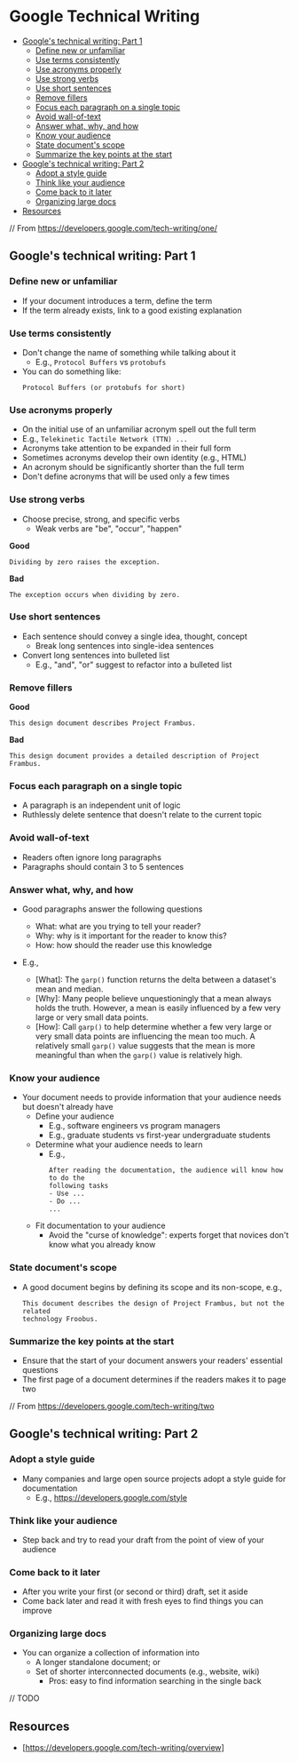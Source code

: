 # Google Technical Writing

<!-- toc -->

- [Google's technical writing: Part 1](#googles-technical-writing-part-1)
  * [Define new or unfamiliar](#define-new-or-unfamiliar)
  * [Use terms consistently](#use-terms-consistently)
  * [Use acronyms properly](#use-acronyms-properly)
  * [Use strong verbs](#use-strong-verbs)
  * [Use short sentences](#use-short-sentences)
  * [Remove fillers](#remove-fillers)
  * [Focus each paragraph on a single topic](#focus-each-paragraph-on-a-single-topic)
  * [Avoid wall-of-text](#avoid-wall-of-text)
  * [Answer what, why, and how](#answer-what-why-and-how)
  * [Know your audience](#know-your-audience)
  * [State document's scope](#state-documents-scope)
  * [Summarize the key points at the start](#summarize-the-key-points-at-the-start)
- [Google's technical writing: Part 2](#googles-technical-writing-part-2)
  * [Adopt a style guide](#adopt-a-style-guide)
  * [Think like your audience](#think-like-your-audience)
  * [Come back to it later](#come-back-to-it-later)
  * [Organizing large docs](#organizing-large-docs)
- [Resources](#resources)

<!-- tocstop -->

// From https://developers.google.com/tech-writing/one/

## Google's technical writing: Part 1

### Define new or unfamiliar

- If your document introduces a term, define the term
- If the term already exists, link to a good existing explanation

### Use terms consistently

- Don't change the name of something while talking about it
  - E.g., `Protocol Buffers` vs `protobufs`
- You can do something like:
  ```
  Protocol Buffers (or protobufs for short)
  ```

### Use acronyms properly

- On the initial use of an unfamiliar acronym spell out the full term
- E.g., `Telekinetic Tactile Network (TTN) ...`
- Acronyms take attention to be expanded in their full form
- Sometimes acronyms develop their own identity (e.g., HTML)
- An acronym should be significantly shorter than the full term
- Don't define acronyms that will be used only a few times

### Use strong verbs

- Choose precise, strong, and specific verbs
  - Weak verbs are "be", "occur", "happen"

**Good**
```
Dividing by zero raises the exception.
```

**Bad**
```
The exception occurs when dividing by zero.
```

### Use short sentences

- Each sentence should convey a single idea, thought, concept
  - Break long sentences into single-idea sentences
- Convert long sentences into bulleted list
  - E.g., "and", "or" suggest to refactor into a bulleted list

### Remove fillers

**Good**
```
This design document describes Project Frambus.
```

**Bad**
```
This design document provides a detailed description of Project Frambus.
```

### Focus each paragraph on a single topic

- A paragraph is an independent unit of logic
- Ruthlessly delete sentence that doesn't relate to the current topic

### Avoid wall-of-text

- Readers often ignore long paragraphs
- Paragraphs should contain 3 to 5 sentences

### Answer what, why, and how

- Good paragraphs answer the following questions
  - What: what are you trying to tell your reader?
  - Why: why is it important for the reader to know this?
  - How: how should the reader use this knowledge

- E.g.,
  - [What]: The `garp()` function returns the delta between a dataset's mean and
    median.
  - [Why]: Many people believe unquestioningly that a mean always holds the
    truth. However, a mean is easily influenced by a few very large or very
    small data points.
  - [How]: Call `garp()` to help determine whether a few very large or very
    small data points are influencing the mean too much. A relatively small
    `garp()` value suggests that the mean is more meaningful than when the
    `garp()` value is relatively high.

### Know your audience

- Your document needs to provide information that your audience needs but
  doesn't already have
  - Define your audience
    - E.g., software engineers vs program managers
    - E.g., graduate students vs first-year undergraduate students
  - Determine what your audience needs to learn
    - E.g.,
      ```verbatim
      After reading the documentation, the audience will know how to do the
      following tasks
      - Use ...
      - Do ...
      ...
      ```
  - Fit documentation to your audience
    - Avoid the "curse of knowledge": experts forget that novices don't know
      what you already know

### State document's scope

- A good document begins by defining its scope and its non-scope, e.g.,
  ```
  This document describes the design of Project Frambus, but not the related
  technology Froobus.
  ```

### Summarize the key points at the start

- Ensure that the start of your document answers your readers' essential
  questions
- The first page of a document determines if the readers makes it to page two

// From https://developers.google.com/tech-writing/two

## Google's technical writing: Part 2

### Adopt a style guide

- Many companies and large open source projects adopt a style guide for
  documentation
  - E.g., https://developers.google.com/style

### Think like your audience

- Step back and try to read your draft from the point of view of your audience

### Come back to it later

- After you write your first (or second or third) draft, set it aside
- Come back later and read it with fresh eyes to find things you can improve

### Organizing large docs

- You can organize a collection of information into
  - A longer standalone document; or
  - Set of shorter interconnected documents (e.g., website, wiki)
    - Pros: easy to find information searching in the single back

// TODO

## Resources

- [https://developers.google.com/tech-writing/overview]
